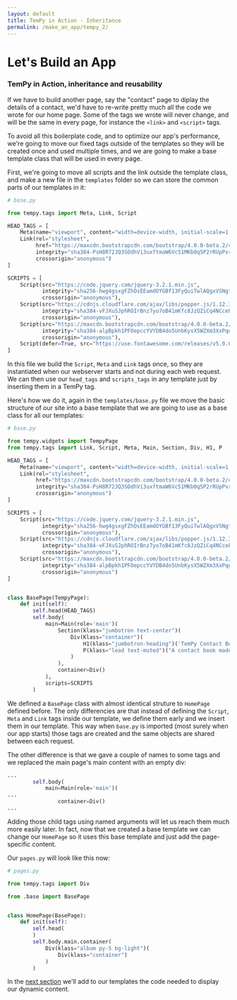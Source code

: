 ```yaml
---
layout: default
title: TemPy in Action - Inheritance
permalink: /make_an_app/tempy_2/
---
```


# Let's Build an App

### TemPy in Action, inheritance and reusability

If we have to build another page, say the "contact" page to diplay the details of a contact, we'd have to re-write pretty much all the code we wrote for our home page. Some of the tags we wrote will never change, and will be the same in every page, for instance the `<link>` and `<script>` tags.

To avoid all this boilerplate code, and to optimize our app's performance, we're going to move our fixed tags outside of the templates so they will be created once and used multiple times, and we are going to make a base template class that will be used in every page.

First, we're going to move all scripts and the link outside the template class, and make a new file in the `templates` folder so we can store the common parts of our templates in it:

```python
# base.py

from tempy.tags import Meta, Link, Script

HEAD_TAGS = [
    Meta(name="viewport", content="width=device-width, initial-scale=1, shrink-to-fit=no"),
    Link(rel="stylesheet",
         href="https://maxcdn.bootstrapcdn.com/bootstrap/4.0.0-beta.2/css/bootstrap.min.css",
         integrity="sha384-PsH8R72JQ3SOdhVi3uxftmaW6Vc51MKb0q5P2rRUpPvrszuE4W1povHYgTpBfshb",
         crossorigin="anonymous")
]

SCRIPTS = [
    Script(src="https://code.jquery.com/jquery-3.2.1.min.js",
           integrity="sha256-hwg4gsxgFZhOsEEamdOYGBf13FyQuiTwlAQgxVSNgt4=",
           crossorigin="anonymous"),
    Script(src="https://cdnjs.cloudflare.com/ajax/libs/popper.js/1.12.3/umd/popper.min.js",
           integrity="sha384-vFJXuSJphROIrBnz7yo7oB41mKfc8JzQZiCq4NCceLEaO4IHwicKwpJf9c9IpFgh",
           crossorigin="anonymous"),
    Script(src="https://maxcdn.bootstrapcdn.com/bootstrap/4.0.0-beta.2/js/bootstrap.min.js",
           integrity="sha384-alpBpkh1PFOepccYVYDB4do5UnbKysX5WZXm3XxPqe5iKTfUKjNkCk9SaVuEZflJ",
           crossorigin="anonymous"),
    Script(defer=True, src="https://use.fontawesome.com/releases/v5.0.0/js/all.js")
]
```

In this file we build the `Script`, `Meta` and `Link` tags once, so they are instantiated when our webserver starts and not during each web request. We can then use our `head_tags` and `scripts_tags` in any template just by inserting them in a TemPy tag.

Here's how we do it, again in the `templates/base.py` file we move the basic structure of our site into a base template that we are going to use as a base class for all our templates:

```python
# base.py

from tempy.widgets import TempyPage
from tempy.tags import Link, Script, Meta, Main, Section, Div, H1, P

HEAD_TAGS = [
    Meta(name="viewport", content="width=device-width, initial-scale=1, shrink-to-fit=no"),
    Link(rel="stylesheet",
         href="https://maxcdn.bootstrapcdn.com/bootstrap/4.0.0-beta.2/css/bootstrap.min.css",
         integrity="sha384-PsH8R72JQ3SOdhVi3uxftmaW6Vc51MKb0q5P2rRUpPvrszuE4W1povHYgTpBfshb",
         crossorigin="anonymous")
]

SCRIPTS = [
    Script(src="https://code.jquery.com/jquery-3.2.1.min.js",
           integrity="sha256-hwg4gsxgFZhOsEEamdOYGBf13FyQuiTwlAQgxVSNgt4=",
           crossorigin="anonymous"),
    Script(src="https://cdnjs.cloudflare.com/ajax/libs/popper.js/1.12.3/umd/popper.min.js",
           integrity="sha384-vFJXuSJphROIrBnz7yo7oB41mKfc8JzQZiCq4NCceLEaO4IHwicKwpJf9c9IpFgh",
           crossorigin="anonymous"),
    Script(src="https://maxcdn.bootstrapcdn.com/bootstrap/4.0.0-beta.2/js/bootstrap.min.js",
           integrity="sha384-alpBpkh1PFOepccYVYDB4do5UnbKysX5WZXm3XxPqe5iKTfUKjNkCk9SaVuEZflJ",
           crossorigin="anonymous")
]


class BasePage(TempyPage):
    def init(self):
        self.head(HEAD_TAGS)
        self.body(
            main=Main(role='main')(
                Section(klass="jumbotron text-center")(
                    Div(Klass="container")(
                        H1(klass="jumbotron-heading")('TemPy Contact Book'),
                        P(klass="lead text-muted")("A contact book made with TemPy."),
                    )
                ),
                container=Div()
            ),
            scripts=SCRIPTS
        )
```

We defined a `BasePage` class with almost identical struture to `HomePage` defined before. The only differencies are that instead of defining the `Script`, `Meta` and `Link` tags inside our template, we define them early and we insert them in our template. This way when `base.py` is imported (most surely when our app starts) those tags are created and the same objects are shared between each request.

The other difference is that we gave a couple of names to some tags and we replaced the main page's main content with an empty div:

```python
...
        self.body(
            main=Main(role='main')(
...
                container=Div()
...
```

Adding those child tags using named arguments will let us reach them much more easily later. In fact, now that we created a base template we can change our `HomePage` so it uses this base template and just add the page-specific content.

Our `pages.py` will look like this now:

```python
# pages.py

from tempy.tags import Div

from .base import BasePage


class HomePage(BasePage):
    def init(self):
        self.head(
        )
        self.body.main.container(
            Div(klass="album py-5 bg-light")(
                Div(klass="container")
            )
        )
```

In the [next section](../tempy_3/) we'll add to our templates the code needed to display our dynamic content.
